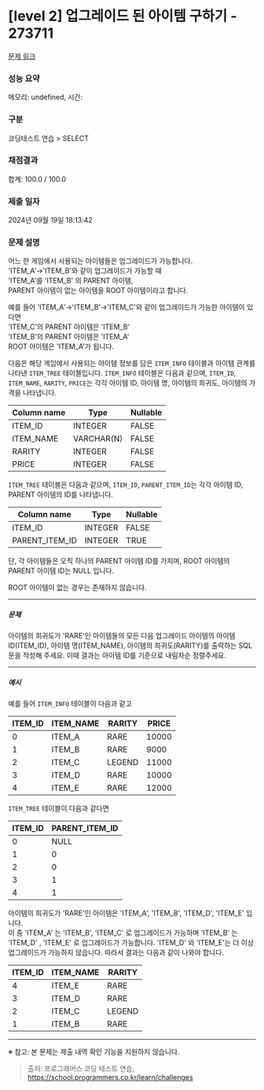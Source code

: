 # [level 2] 업그레이드 된 아이템 구하기 - 273711 

[문제 링크](https://school.programmers.co.kr/learn/courses/30/lessons/273711) 

### 성능 요약

메모리: undefined, 시간: 

### 구분

코딩테스트 연습 > SELECT

### 채점결과

합계: 100.0 / 100.0

### 제출 일자

2024년 09월 19일 18:13:42

### 문제 설명

<p style="user-select: auto !important;">어느 한 게임에서 사용되는 아이템들은 업그레이드가 가능합니다.<br style="user-select: auto !important;">
'ITEM_A'-&gt;'ITEM_B'와 같이 업그레이드가 가능할 때 <br style="user-select: auto !important;">
'ITEM_A'를 'ITEM_B' 의 PARENT 아이템,<br style="user-select: auto !important;">
 PARENT 아이템이 없는 아이템을 ROOT 아이템이라고 합니다.</p>

<p style="user-select: auto !important;">예를 들어 'ITEM_A'-&gt;'ITEM_B'-&gt;'ITEM_C'와 같이 업그레이드가 가능한 아이템이 있다면<br style="user-select: auto !important;">
'ITEM_C'의 PARENT 아이템은 'ITEM_B'<br style="user-select: auto !important;">
'ITEM_B'의 PARENT 아이템은 'ITEM_A'<br style="user-select: auto !important;">
ROOT 아이템은 'ITEM_A'가 됩니다.</p>

<p style="user-select: auto !important;">다음은 해당 게임에서 사용되는 아이템 정보를 담은 <code style="user-select: auto !important;">ITEM_INFO</code> 테이블과 아이템 관계를 나타낸 <code style="user-select: auto !important;">ITEM_TREE</code> 테이블입니다. <code style="user-select: auto !important;">ITEM_INFO</code> 테이블은 다음과 같으며, <code style="user-select: auto !important;">ITEM_ID</code>, <code style="user-select: auto !important;">ITEM_NAME</code>, <code style="user-select: auto !important;">RARITY</code>, <code style="user-select: auto !important;">PRICE</code>는 각각 아이템 ID, 아이템 명, 아이템의 희귀도, 아이템의 가격을 나타냅니다.</p>
<table class="table" style="user-select: auto !important;">
        <thead style="user-select: auto !important;"><tr style="user-select: auto !important;">
<th style="user-select: auto !important;">Column name</th>
<th style="user-select: auto !important;">Type</th>
<th style="user-select: auto !important;">Nullable</th>
</tr>
</thead>
        <tbody style="user-select: auto !important;"><tr style="user-select: auto !important;">
<td style="user-select: auto !important;">ITEM_ID</td>
<td style="user-select: auto !important;">INTEGER</td>
<td style="user-select: auto !important;">FALSE</td>
</tr>
<tr style="user-select: auto !important;">
<td style="user-select: auto !important;">ITEM_NAME</td>
<td style="user-select: auto !important;">VARCHAR(N)</td>
<td style="user-select: auto !important;">FALSE</td>
</tr>
<tr style="user-select: auto !important;">
<td style="user-select: auto !important;">RARITY</td>
<td style="user-select: auto !important;">INTEGER</td>
<td style="user-select: auto !important;">FALSE</td>
</tr>
<tr style="user-select: auto !important;">
<td style="user-select: auto !important;">PRICE</td>
<td style="user-select: auto !important;">INTEGER</td>
<td style="user-select: auto !important;">FALSE</td>
</tr>
</tbody>
      </table>
<p style="user-select: auto !important;"><code style="user-select: auto !important;">ITEM_TREE</code> 테이블은 다음과 같으며, <code style="user-select: auto !important;">ITEM_ID</code>, <code style="user-select: auto !important;">PARENT_ITEM_ID</code>는 각각 아이템 ID, PARENT 아이템의 ID를 나타냅니다.</p>
<table class="table" style="user-select: auto !important;">
        <thead style="user-select: auto !important;"><tr style="user-select: auto !important;">
<th style="user-select: auto !important;">Column name</th>
<th style="user-select: auto !important;">Type</th>
<th style="user-select: auto !important;">Nullable</th>
</tr>
</thead>
        <tbody style="user-select: auto !important;"><tr style="user-select: auto !important;">
<td style="user-select: auto !important;">ITEM_ID</td>
<td style="user-select: auto !important;">INTEGER</td>
<td style="user-select: auto !important;">FALSE</td>
</tr>
<tr style="user-select: auto !important;">
<td style="user-select: auto !important;">PARENT_ITEM_ID</td>
<td style="user-select: auto !important;">INTEGER</td>
<td style="user-select: auto !important;">TRUE</td>
</tr>
</tbody>
      </table>
<p style="user-select: auto !important;">단, 각 아이템들은 오직 하나의 PARENT 아이템 ID를 가지며, ROOT 아이템의 PARENT 아이템 ID는 NULL 입니다.</p>

<p style="user-select: auto !important;">ROOT 아이템이 없는 경우는 존재하지 않습니다.</p>

<hr style="user-select: auto !important;">

<h5 style="user-select: auto !important;">문제</h5>

<p style="user-select: auto !important;">아이템의 희귀도가 'RARE'인 아이템들의 모든 다음 업그레이드 아이템의 아이템 ID(ITEM_ID),  아이템 명(ITEM_NAME), 아이템의 희귀도(RARITY)를 출력하는 SQL 문을 작성해 주세요. 이때 결과는 아이템 ID를 기준으로 내림차순 정렬주세요.</p>

<hr style="user-select: auto !important;">

<h5 style="user-select: auto !important;">예시</h5>

<p style="user-select: auto !important;">예를 들어 <code style="user-select: auto !important;">ITEM_INFO</code> 테이블이 다음과 같고</p>
<table class="table" style="user-select: auto !important;">
        <thead style="user-select: auto !important;"><tr style="user-select: auto !important;">
<th style="user-select: auto !important;">ITEM_ID</th>
<th style="user-select: auto !important;">ITEM_NAME</th>
<th style="user-select: auto !important;">RARITY</th>
<th style="user-select: auto !important;">PRICE</th>
</tr>
</thead>
        <tbody style="user-select: auto !important;"><tr style="user-select: auto !important;">
<td style="user-select: auto !important;">0</td>
<td style="user-select: auto !important;">ITEM_A</td>
<td style="user-select: auto !important;">RARE</td>
<td style="user-select: auto !important;">10000</td>
</tr>
<tr style="user-select: auto !important;">
<td style="user-select: auto !important;">1</td>
<td style="user-select: auto !important;">ITEM_B</td>
<td style="user-select: auto !important;">RARE</td>
<td style="user-select: auto !important;">9000</td>
</tr>
<tr style="user-select: auto !important;">
<td style="user-select: auto !important;">2</td>
<td style="user-select: auto !important;">ITEM_C</td>
<td style="user-select: auto !important;">LEGEND</td>
<td style="user-select: auto !important;">11000</td>
</tr>
<tr style="user-select: auto !important;">
<td style="user-select: auto !important;">3</td>
<td style="user-select: auto !important;">ITEM_D</td>
<td style="user-select: auto !important;">RARE</td>
<td style="user-select: auto !important;">10000</td>
</tr>
<tr style="user-select: auto !important;">
<td style="user-select: auto !important;">4</td>
<td style="user-select: auto !important;">ITEM_E</td>
<td style="user-select: auto !important;">RARE</td>
<td style="user-select: auto !important;">12000</td>
</tr>
</tbody>
      </table>
<p style="user-select: auto !important;"><code style="user-select: auto !important;">ITEM_TREE</code>  테이블이 다음과 같다면</p>
<table class="table" style="user-select: auto !important;">
        <thead style="user-select: auto !important;"><tr style="user-select: auto !important;">
<th style="user-select: auto !important;">ITEM_ID</th>
<th style="user-select: auto !important;">PARENT_ITEM_ID</th>
</tr>
</thead>
        <tbody style="user-select: auto !important;"><tr style="user-select: auto !important;">
<td style="user-select: auto !important;">0</td>
<td style="user-select: auto !important;">NULL</td>
</tr>
<tr style="user-select: auto !important;">
<td style="user-select: auto !important;">1</td>
<td style="user-select: auto !important;">0</td>
</tr>
<tr style="user-select: auto !important;">
<td style="user-select: auto !important;">2</td>
<td style="user-select: auto !important;">0</td>
</tr>
<tr style="user-select: auto !important;">
<td style="user-select: auto !important;">3</td>
<td style="user-select: auto !important;">1</td>
</tr>
<tr style="user-select: auto !important;">
<td style="user-select: auto !important;">4</td>
<td style="user-select: auto !important;">1</td>
</tr>
</tbody>
      </table>
<p style="user-select: auto !important;">아이템의 희귀도가 'RARE'인 아이템은 'ITEM_A', 'ITEM_B', 'ITEM_D', 'ITEM_E' 입니다. <br style="user-select: auto !important;">
이 중 'ITEM_A' 는 'ITEM_B', 'ITEM_C' 로 업그레이드가 가능하며 'ITEM_B' 는 'ITEM_D' , 'ITEM_E' 로 업그레이드가 가능합니다. 'ITEM_D' 와 'ITEM_E'는 더 이상 업그레이드가 가능하지 않습니다. 따라서 결과는 다음과 같이 나와야 합니다.</p>
<table class="table" style="user-select: auto !important;">
        <thead style="user-select: auto !important;"><tr style="user-select: auto !important;">
<th style="user-select: auto !important;">ITEM_ID</th>
<th style="user-select: auto !important;">ITEM_NAME</th>
<th style="user-select: auto !important;">RARITY</th>
</tr>
</thead>
        <tbody style="user-select: auto !important;"><tr style="user-select: auto !important;">
<td style="user-select: auto !important;">4</td>
<td style="user-select: auto !important;">ITEM_E</td>
<td style="user-select: auto !important;">RARE</td>
</tr>
<tr style="user-select: auto !important;">
<td style="user-select: auto !important;">3</td>
<td style="user-select: auto !important;">ITEM_D</td>
<td style="user-select: auto !important;">RARE</td>
</tr>
<tr style="user-select: auto !important;">
<td style="user-select: auto !important;">2</td>
<td style="user-select: auto !important;">ITEM_C</td>
<td style="user-select: auto !important;">LEGEND</td>
</tr>
<tr style="user-select: auto !important;">
<td style="user-select: auto !important;">1</td>
<td style="user-select: auto !important;">ITEM_B</td>
<td style="user-select: auto !important;">RARE</td>
</tr>
</tbody>
      </table>
<hr style="user-select: auto !important;">

<p style="user-select: auto !important;">※ 참고: 본 문제는 제출 내역 확인 기능을 지원하지 않습니다.</p>


> 출처: 프로그래머스 코딩 테스트 연습, https://school.programmers.co.kr/learn/challenges